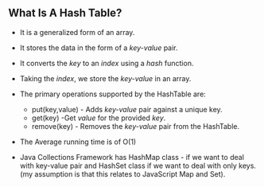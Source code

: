 ## What Is A Hash Table?

- It is a generalized form of an array.
- It stores the data in the form of a <em>key-value</em> pair.
- It converts the <em>key</em> to an <em>index</em> using a <em>hash</em> function.
- Taking the <em>index</em>, we store the <em>key-value</em> in an array.
- The primary operations supported by the HashTable are:

  - put(key,value) - Adds <em>key-value</em> pair against a unique key.
  - get(key) -Get <em>value</em> for the provided <em>key</em>.
  - remove(key) - Removes the <em>key-value</em> pair from the HashTable.

- The Average running time is of O(1)

- Java Collections Framework has HashMap class - if we want to deal with
  key-value pair and HashSet class if we want to deal with only keys. (my
  assumption is that this relates to JavaScript Map and Set).
